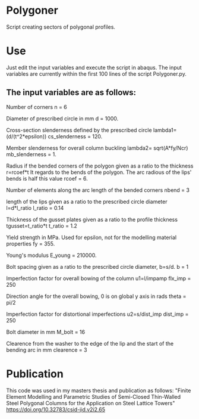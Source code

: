 # Polygoner

Script creating sectors of polygonal profiles.

# Use
Just edit the input variables and execute the script in abaqus. The input variables are currently within the first 100 lines of the script Polygoner.py. 


## The input variables are as follows:

 Number of corners
n = 6

 Diameter of prescribed circle in mm
d = 1000.

 Cross-section slenderness defined by the prescribed circle lambda1=(d/(t^2\*epsilon))
cs_slenderness = 120.

 Member slenderness for overall column buckling lambda2= sqrt(A\*fy/Ncr)
mb_slenderness = 1.

 Radius if the bended corners of the polygon given as a ratio to the thickness r=rcoef\*t
 It regards to the bends of the polygon. The arc radious of the lips' bends is half this value
rcoef = 6.

 Number of elements along the arc length of the bended corners
nbend = 3

 length of the lips given as a ratio to the prescribed circle diameter l=d\*l_ratio
l_ratio = 0.14

 Thickness of the gusset plates given as a ratio to the profile thickness tgusset=t_ratio\*t
t_ratio = 1.2

 Yield strength in MPa. Used for epsilon, not for the modelling material properties
fy = 355.

 Young's modulus
E_young = 210000.

 Bolt spacing given as a ratio to the prescribed circle diameter, b=s/d.
b = 1

 Imperfection factor for overall bowing of the column u1=l/impamp
flx_imp = 250

 Direction angle for the overall bowing, 0 is on global y axis in rads
theta = pi/2

 Imperfection factor for distortional imperfections u2=s/dist_imp
dist_imp = 250

 Bolt diameter in mm
M_bolt = 16

 Clearence from the washer to the edge of the lip and the start of the bending arc in mm
clearence = 3

# Publication
This code was used in my masters thesis and publication as follows:
"Finite Element Modelling and Parametric Studies of Semi-Closed Thin-Walled Steel Polygonal Columns for the Application on Steel Lattice Towers" https://doi.org/10.32783/csid-jid.v2i2.65
